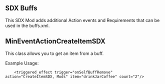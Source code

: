 SDX Buffs
---------

This SDX Mod adds additional Action events and Requirements that can be used in the buffs.xml.

MinEventActionCreateItemSDX
------------

This class allows you to get an item from a buff.

Example Usage:

~~~~~~~~~~~~~~~~~~~
	<triggered_effect trigger="onSelfBuffRemove" action="CreateItemSDX, Mods" item="drinkJarCoffee" count="2"/>
~~~~~~~~~~~~~~~~~~~
